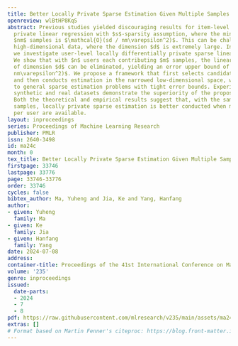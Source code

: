 ```yaml
---
title: Better Locally Private Sparse Estimation Given Multiple Samples Per User
openreview: wlBtHP8KqS
abstract: Previous studies yielded discouraging results for item-level locally differentially
  private linear regression with $s$-sparsity assumption, where the minimax rate for
  $nm$ samples is $\mathcal{O}(sd / nm\varepsilon^2)$. This can be challenging for
  high-dimensional data, where the dimension $d$ is extremely large. In this work,
  we investigate user-level locally differentially private sparse linear regression.
  We show that with $n$ users each contributing $m$ samples, the linear dependency
  of dimension $d$ can be eliminated, yielding an error upper bound of $\mathcal{O}(s/
  nm\varepsilon^2)$. We propose a framework that first selects candidate variables
  and then conducts estimation in the narrowed low-dimensional space, which is extendable
  to general sparse estimation problems with tight error bounds. Experiments on both
  synthetic and real datasets demonstrate the superiority of the proposed methods.
  Both the theoretical and empirical results suggest that, with the same number of
  samples, locally private sparse estimation is better conducted when multiple samples
  per user are available.
layout: inproceedings
series: Proceedings of Machine Learning Research
publisher: PMLR
issn: 2640-3498
id: ma24c
month: 0
tex_title: Better Locally Private Sparse Estimation Given Multiple Samples Per User
firstpage: 33746
lastpage: 33776
page: 33746-33776
order: 33746
cycles: false
bibtex_author: Ma, Yuheng and Jia, Ke and Yang, Hanfang
author:
- given: Yuheng
  family: Ma
- given: Ke
  family: Jia
- given: Hanfang
  family: Yang
date: 2024-07-08
address:
container-title: Proceedings of the 41st International Conference on Machine Learning
volume: '235'
genre: inproceedings
issued:
  date-parts:
  - 2024
  - 7
  - 8
pdf: https://raw.githubusercontent.com/mlresearch/v235/main/assets/ma24c/ma24c.pdf
extras: []
# Format based on Martin Fenner's citeproc: https://blog.front-matter.io/posts/citeproc-yaml-for-bibliographies/
---
```

